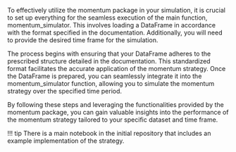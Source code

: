 To effectively utilize the momentum package in your simulation, it is crucial to set up everything for the seamless execution of the main function, momentum_simulator. This involves loading a DataFrame in accordance with the format specified in the documentation. Additionally, you will need to provide the desired time frame for the simulation.

The process begins with ensuring that your DataFrame adheres to the prescribed structure detailed in the documentation. This standardized format facilitates the accurate application of the momentum strategy. Once the DataFrame is prepared, you can seamlessly integrate it into the momentum_simulator function, allowing you to simulate the momentum strategy over the specified time period.

By following these steps and leveraging the functionalities provided by the momentum package, you can gain valuable insights into the performance of the momentum strategy tailored to your specific dataset and time frame.

!!! tip
    There is a main notebook in the initial repository that includes an example implementation of the strategy. 


